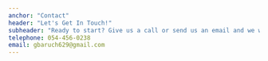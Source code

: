 ```yaml
---
anchor: "Contact"
header: "Let's Get In Touch!"
subheader: "Ready to start? Give us a call or send us an email and we will get back to you as soon as possible!"
telephone: 054-456-0238
email: gbaruch629@gmail.com 
---
```


